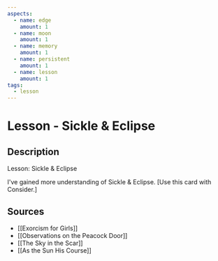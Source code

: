 ```yaml
---
aspects: 
  - name: edge
    amount: 1
  - name: moon
    amount: 1
  - name: memory
    amount: 1
  - name: persistent
    amount: 1
  - name: lesson
    amount: 1
tags:
  - lesson
---
```


# Lesson - Sickle & Eclipse

## Description
Lesson: Sickle & Eclipse

I've gained more understanding of Sickle & Eclipse. [Use this card with Consider.]
## Sources
- [[Exorcism for Girls]]
- [[Observations on the Peacock Door]]
- [[The Sky in the Scar]]
- [[As the Sun His Course]]